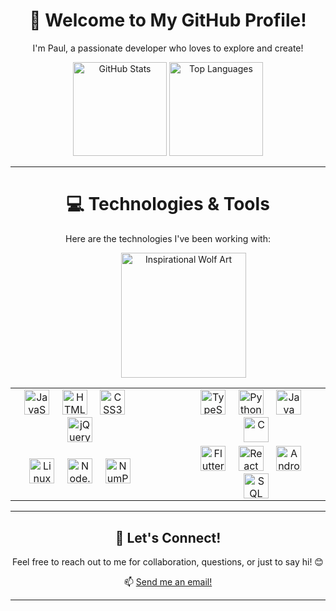 <!--
**Paul-Y5/Paul-Y5** is a ✨ _special_ ✨ repository because its `README.md` (this file) appears on your GitHub profile.

Here are some ideas to get you started:

- 🔭 I’m currently working on ...
- 🌱 I’m currently learning ...
- 👯 I’m looking to collaborate on ...
- 🤔 I’m looking for help with ...
- 💬 Ask me about ...
- 📫 How to reach me: ...
- 😄 Pronouns: ...
- ⚡ Fun fact: ...
-->

<div align="center">
  <h1>👋 Welcome to My GitHub Profile!</h1>
  <p>I'm Paul, a passionate developer who loves to explore and create!</p>
</div>

<div align="center">
  <!-- GitHub Stats Card -->
  <img src="https://github-readme-stats.vercel.app/api?username=Paul-Y5&hide_title=true&hide_rank=true&show_icons=true&include_all_commits=true&count_private=true&disable_animations=true&theme=dracula&locale=en&hide_border=true" height="150" alt="GitHub Stats" />

  <!-- Top Languages Card -->
  <img src="https://github-readme-stats.vercel.app/api/top-langs?username=Paul-Y5&locale=en&hide_title=true&layout=compact&card_width=320&langs_count=5&theme=dracula&hide_border=true" height="150" alt="Top Languages" />
</div>


---

<div align="center">
  <h1>💻 Technologies & Tools</h1>
  <p>Here are the technologies I've been working with:</p>
</div>

<div align="center">
  <table>
    <tr>
      <td>
        <!-- Technology Icons Row 1 -->
        <div align="center" style="padding-right: 30px;">
          <img src="https://cdn.jsdelivr.net/gh/devicons/devicon/icons/javascript/javascript-original.svg" height="40" alt="JavaScript" />
          <img width="12" />
          <img src="https://cdn.jsdelivr.net/gh/devicons/devicon/icons/html5/html5-original.svg" height="40" alt="HTML5" />
          <img width="12" />
          <img src="https://cdn.jsdelivr.net/gh/devicons/devicon/icons/css3/css3-original.svg" height="40" alt="CSS3" />
          <img width="12" />
          <img src="https://cdn.jsdelivr.net/gh/devicons/devicon/icons/jquery/jquery-original.svg" height="40" alt="jQuery" />
        </div>
      </td>
      <td>
        <!-- Technology Icons Row 2 -->
        <div align="center" style="padding-left: 30px;">
          <img src="https://cdn.jsdelivr.net/gh/devicons/devicon/icons/typescript/typescript-original.svg" height="40" alt="TypeScript" />
          <img width="12" />
          <img src="https://cdn.jsdelivr.net/gh/devicons/devicon/icons/python/python-original.svg" height="40" alt="Python" />
          <img width="12" />
          <img src="https://cdn.jsdelivr.net/gh/devicons/devicon/icons/java/java-original.svg" height="40" alt="Java" />
          <img width="12" />
          <img src="https://cdn.jsdelivr.net/gh/devicons/devicon/icons/c/c-original.svg" height="40" alt="C" />
        </div>
      </td>
    </tr>
    <tr>
      <td>
        <!-- Technology Icons Row 3 -->
        <div align="center" style="padding-right: 30px;">
          <img src="https://cdn.jsdelivr.net/gh/devicons/devicon/icons/linux/linux-original.svg" height="40" alt="Linux" />
          <img width="12" />
          <img src="https://cdn.jsdelivr.net/gh/devicons/devicon/icons/nodejs/nodejs-original.svg" height="40" alt="Node.js" />
          <img width="12" />
          <img src="https://cdn.jsdelivr.net/gh/devicons/devicon/icons/numpy/numpy-original.svg" height="40" alt="NumPy" />
        </div>
      </td>
      <td>
        <!-- Technology Icons Row 4 -->
        <div align="center" style="padding-left: 30px;">
          <img src="https://cdn.jsdelivr.net/gh/devicons/devicon/icons/flutter/flutter-original.svg" height="40" alt="Flutter" />
          <img width="12" />
          <img src="https://cdn.jsdelivr.net/gh/devicons/devicon/icons/react/react-original.svg" height="40" alt="React" />
          <img width="12" />
          <img src="https://cdn.jsdelivr.net/gh/devicons/devicon/icons/android/android-original.svg" height="40" alt="Android Studio" />
          <img width="12" />
          <img src="https://upload.wikimedia.org/wikipedia/commons/8/87/Sql_data_base_with_logo.png" height="40" alt="SQL" />
        </div>
      </td>
    </tr>
    <tr>
        <!-- Inspirational Art -->
        <div align="center" style="padding-left: 50px;">
          <img height="200" src="https://img.freepik.com/fotos-gratis/constelacao-de-animais-fantasticos_23-2151708274.jpg?semt=ais_hybrid&w=740" alt="Inspirational Wolf Art" />
        </div>
      </td>
    </tr>
  </table>
</div>

---

<div align="center">
  <h2>🎯 Let's Connect!</h2>
  <p>Feel free to reach out to me for collaboration, questions, or just to say hi! 😊</p>
  <p>📫 <a href="mailto:pauladascardoso@gmail.com">Send me an email!</a></p>
</div>

---
